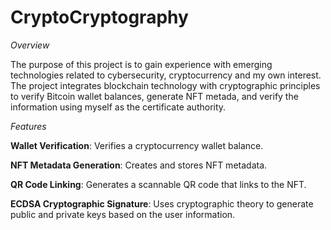 # CryptoCryptography

*Overview*

The purpose of this project is to gain experience with emerging technologies related to cybersecurity, cryptocurrency and my own interest.
The project integrates blockchain technology with cryptographic principles to verify Bitcoin wallet balances, generate NFT metada, and verify the information using myself as the certificate authority. 

*Features*

**Wallet Verification**: Verifies a cryptocurrency wallet balance.

**NFT Metadata Generation**: Creates and stores NFT metadata.

**QR Code Linking**: Generates a scannable QR code that links to the NFT.

**ECDSA Cryptographic Signature**: Uses cryptographic theory to generate public and private keys based on the user information.

